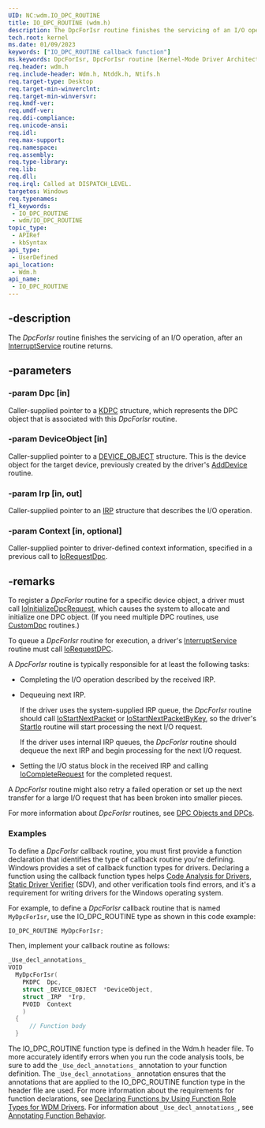 ```yaml
---
UID: NC:wdm.IO_DPC_ROUTINE
title: IO_DPC_ROUTINE (wdm.h)
description: The DpcForIsr routine finishes the servicing of an I/O operation, after an InterruptService routine returns.
tech.root: kernel
ms.date: 01/09/2023
keywords: ["IO_DPC_ROUTINE callback function"]
ms.keywords: DpcForIsr, DpcForIsr routine [Kernel-Mode Driver Architecture], DrvrRtns_2d3825cf-0f9b-4698-9deb-e9fe5757fb9c.xml, IO_DPC_ROUTINE, kernel.dpcforisr, wdm/DpcForIsr
req.header: wdm.h
req.include-header: Wdm.h, Ntddk.h, Ntifs.h
req.target-type: Desktop
req.target-min-winverclnt: 
req.target-min-winversvr: 
req.kmdf-ver: 
req.umdf-ver: 
req.ddi-compliance: 
req.unicode-ansi: 
req.idl: 
req.max-support: 
req.namespace: 
req.assembly: 
req.type-library: 
req.lib: 
req.dll: 
req.irql: Called at DISPATCH_LEVEL.
targetos: Windows
req.typenames: 
f1_keywords:
 - IO_DPC_ROUTINE
 - wdm/IO_DPC_ROUTINE
topic_type:
 - APIRef
 - kbSyntax
api_type:
 - UserDefined
api_location:
 - Wdm.h
api_name:
 - IO_DPC_ROUTINE
---
```


## -description

The *DpcForIsr* routine finishes the servicing of an I/O operation, after an [InterruptService](./nc-wdm-kservice_routine.md) routine returns.

## -parameters

### -param Dpc [in]

Caller-supplied pointer to a [KDPC](/windows-hardware/drivers/kernel/eprocess) structure, which represents the DPC object that is associated with this *DpcForIsr* routine.

### -param DeviceObject [in]

Caller-supplied pointer to a [DEVICE_OBJECT](./ns-wdm-_device_object.md) structure. This is the device object for the target device, previously created by the driver's [AddDevice](./nc-wdm-driver_add_device.md) routine.

### -param Irp [in, out]

Caller-supplied pointer to an [IRP](./ns-wdm-_irp.md) structure that describes the I/O operation.

### -param Context [in, optional]

Caller-supplied pointer to driver-defined context information, specified in a previous call to [IoRequestDpc](./nf-wdm-iorequestdpc.md).

## -remarks

To register a *DpcForIsr* routine for a specific device object, a driver must call [IoInitializeDpcRequest](./nf-wdm-ioinitializedpcrequest.md), which causes the system to allocate and initialize one DPC object. (If you need multiple DPC routines, use [CustomDpc](./nc-wdm-kdeferred_routine.md) routines.)

To queue a *DpcForIsr* routine for execution, a driver's [InterruptService](./nc-wdm-kservice_routine.md) routine must call [IoRequestDPC](./nf-wdm-iorequestdpc.md).

A *DpcForIsr* routine is typically responsible for at least the following tasks:

- Completing the I/O operation described by the received IRP.

- Dequeuing next IRP.

  If the driver uses the system-supplied IRP queue, the *DpcForIsr* routine should call [IoStartNextPacket](../ntifs/nf-ntifs-iostartnextpacket.md) or [IoStartNextPacketByKey](../ntifs/nf-ntifs-iostartnextpacketbykey.md), so the driver's [StartIo](./nc-wdm-driver_startio.md) routine will start processing the next I/O request.

  If the driver uses internal IRP queues, the *DpcForIsr* routine should dequeue the next IRP and begin processing for the next I/O request.

- Setting the I/O status block in the received IRP and calling [IoCompleteRequest](./nf-wdm-iocompleterequest.md) for the completed request.

A *DpcForIsr* routine might also retry a failed operation or set up the next transfer for a large I/O request that has been broken into smaller pieces.

For more information about *DpcForIsr* routines, see [DPC Objects and DPCs](/windows-hardware/drivers/kernel/dpc-objects-and-dpcs).

### Examples

To define a *DpcForIsr* callback routine, you must first provide a function declaration that identifies the type of callback routine you're defining. Windows provides a set of callback function types for drivers. Declaring a function using the callback function types helps [Code Analysis for Drivers](/windows-hardware/drivers/devtest/code-analysis-for-drivers), [Static Driver Verifier](/windows-hardware/drivers/devtest/static-driver-verifier) (SDV), and other verification tools find errors, and it's a requirement for writing drivers for the Windows operating system.

For example, to define a *DpcForIsr* callback routine that is named `MyDpcForIsr`, use the IO_DPC_ROUTINE type as shown in this code example:

```cpp
IO_DPC_ROUTINE MyDpcForIsr;
```

Then, implement your callback routine as follows:

```cpp
_Use_decl_annotations_
VOID
  MyDpcForIsr(
    PKDPC  Dpc,
    struct _DEVICE_OBJECT  *DeviceObject,
    struct _IRP  *Irp,
    PVOID  Context
    )
  {
      // Function body
  }
```

The IO_DPC_ROUTINE function type is defined in the Wdm.h header file. To more accurately identify errors when you run the code analysis tools, be sure to add the `_Use_decl_annotations_` annotation to your function definition. The `_Use_decl_annotations_` annotation ensures that the annotations that are applied to the IO_DPC_ROUTINE function type in the header file are used. For more information about the requirements for function declarations, see [Declaring Functions by Using Function Role Types for WDM Drivers](/windows-hardware/drivers/devtest/declaring-functions-using-function-role-types-for-wdm-drivers). For information about `_Use_decl_annotations_`, see [Annotating Function Behavior](/visualstudio/code-quality/annotating-function-behavior).